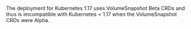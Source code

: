 The deployment for Kubernetes 1.17 uses VolumeSnapshot Beta CRDs and thus is imcompatible
with Kubernetes < 1.17 when the VolumeSnapshot CRDs were Alpha.
